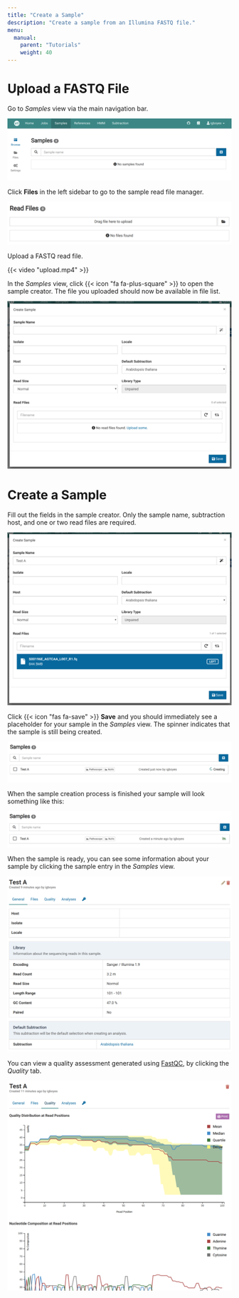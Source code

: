 ```yaml
---
title: "Create a Sample"
description: "Create a sample from an Illumina FASTQ file."
menu:
  manual:
    parent: "Tutorials"
    weight: 40
---
```


# Upload a FASTQ File

Go to _Samples_ view via the main navigation bar.

![Empty Sample Manager](empty.png)

Click **Files** in the left sidebar to go to the sample read file manager.

![Sample File Manager](files.png)

Upload a FASTQ read file.

{{< video "upload.mp4" >}}

In the _Samples_ view, click {{< icon "fa fa-plus-square" >}} to open the sample creator. The file you uploaded should now be available in file list.

![Sample Creator](create.png)

# Create a Sample

Fill out the fields in the sample creator. Only the sample name, subtraction host, and one or two read files are required.

![Sample Creator Filled](filled.png)

Click {{< icon "fas fa-save" >}} **Save** and you should immediately see a placeholder for your sample in the _Samples_ view. The spinner indicates that the sample
is still being created.

![Sample Creator Filled](creating.png)

When the sample creation process is finished your sample will look something like this:

![Sample Creation Complete](ready.png)

When the sample is ready, you can see some information about your sample by clicking the sample entry in the _Samples_ view.

![Sample General Information](general.png)

You can view a quality assessment generated using [FastQC](https://www.bioinformatics.babraham.ac.uk/projects/fastqc/), by clicking the _Quality_ tab.

![Sample Quality](quality.png)
